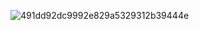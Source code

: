 ![491dd92dc9992e829a5329312b39444e](https://github.com/user-attachments/assets/d8bd2272-04ea-448e-afd9-6a7b0f6736ba)

